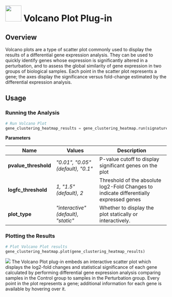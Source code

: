 <img src="img/gene_clustering_heatmap-icon.png" width="50px"> Volcano Plot Plug-in
================

Overview
----------------
Volcano plots are a type of scatter plot commonly used to display the results of a differential gene expression analysis. They can be used to quickly identify genes whose expression is significantly altered in a perturbation, and to assess the global similarity of gene expression in two groups of biological samples. Each point in the scatter plot represents a gene; the axes display the significance versus fold-change estimated by the differential expression analysis.

Usage
----------------
### Running the Analysis
```python
# Run Volcano Plot
gene_clustering_heatmap_results = gene_clustering_heatmap.run(signature, pvalue_threshold="0.05", logfc_threshold="1.5", plot_type="interactive")
```

**Parameters**

| Name | Values | Description |
| ---- | ------ | ----------- |
| **pvalue_threshold** | *"0.01", "0.05" (default), "0.1"* | P-value cutoff to display significant genes on the plot |
| **logfc_threshold** | *1, "1.5" (default), 2* | Threshold of the absolute log2-Fold Changes to indicate differentially expressed genes |
| **plot_type** | *"interactive" (default), "static"* | Whether to display the plot statically or interactively. |


### Plotting the Results
```python
# Plot Volcano Plot results
gene_clustering_heatmap.plot(gene_clustering_heatmap_results)
```
<img src="img/gene_clustering_heatmap-example.png"> 
The Volcano Plot plug-in embeds an interactive scatter plot which displays the log2-fold changes and statistical significance of each gene calculated by performing differential gene expression analysis comparing samples in the Control group to samples in the Perturbation group. Every point in the plot represents a gene; additional information for each gene is available by hovering over it.